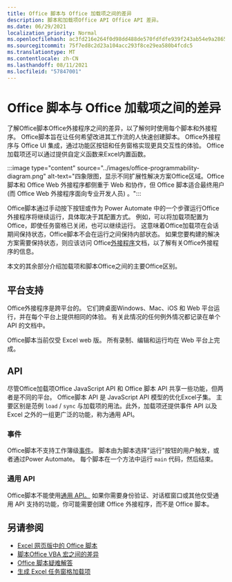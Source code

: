 ```yaml
---
title: Office 脚本与 Office 加载项之间的差异
description: 脚本和加载项Office API Office API 差异。
ms.date: 06/29/2021
localization_priority: Normal
ms.openlocfilehash: ac3fd216e264f0d98dd488de570fdfdfe939f243ab54e9a2865114f532883b2c
ms.sourcegitcommit: 75f7ed8c2d23a104acc293f8ce29ea580b4fcdc5
ms.translationtype: MT
ms.contentlocale: zh-CN
ms.lasthandoff: 08/11/2021
ms.locfileid: "57847001"
---
```

# <a name="differences-between-office-scripts-and-office-add-ins"></a>Office 脚本与 Office 加载项之间的差异

了解Office脚本Office外接程序之间的差异，以了解何时使用每个脚本和外接程序。 Office脚本旨在让任何希望改进其工作流的人快速创建脚本。 Office外接程序与 Office UI 集成，通过功能区按钮和任务窗格实现更具交互性的体验。 Office加载项还可以通过提供自定义函数来Excel内置函数。

:::image type="content" source="../images/office-programmability-diagram.png" alt-text="四象限图，显示不同扩展性解决方案Office区域。Office 脚本和 Office Web 外接程序都侧重于 Web 和协作，但 Office 脚本适合最终用户 (而 Office Web 外接程序面向专业开发人员) 。":::

Office脚本通过手动按下按钮或作为 Power Automate 中的一个步骤运行[](https://flow.microsoft.com/)Office外接程序将继续运行，具体取决于其配置方式。 例如，可以将加载项配置为Office，即使任务窗格已关闭，也可以继续运行。 这意味着Office加载项在会话期间保持状态，Office脚本不会在运行之间保持内部状态。 如果您要构建的解决方案需要保持状态，则应该访问 Office[外接程序](/office/dev/add-ins)文档，以了解有关Office外接程序的信息。

本文的其余部分介绍加载项和脚本Office之间的主要Office区别。

## <a name="platform-support"></a>平台支持

Office外接程序是跨平台的。 它们跨桌面Windows、Mac、iOS 和 Web 平台运行，并在每个平台上提供相同的体验。 有关此情况的任何例外情况都记录在单个 API 的文档中。

Office脚本当前仅受 Excel web 版。 所有录制、编辑和运行均在 Web 平台上完成。

## <a name="apis"></a>API

尽管Office加载项Office JavaScript API 和 Office 脚本 API 共享一些功能，但两者是不同的平台。 Office脚本 API 是 JavaScript API 模型的优化Excel子集。 主要区别是范例 `load` / `sync` 与加载项的用法。此外，加载项还提供事件 API 以及 Excel 之外的一组更广泛的功能，称为通用 API。

### <a name="events"></a>事件

Office脚本不支持工作簿级[事件](/office/dev/add-ins/excel/excel-add-ins-events)。 脚本由为脚本选择"运行"按钮的用户触发，或者通过Power Automate。 每个脚本在一个方法中运行 `main` 代码，然后结束。

### <a name="common-apis"></a>通用 API

Office脚本不能使用[通用 API。](/javascript/api/office) 如果你需要身份验证、对话框窗口或其他仅受通用 API 支持的功能，你可能需要创建 Office 外接程序，而不是 Office 脚本。

## <a name="see-also"></a>另请参阅

- [Excel 网页版中的 Office 脚本](../overview/excel.md)
- [脚本Office VBA 宏之间的差异](vba-differences.md)
- [Office 脚本疑难解答](../testing/troubleshooting.md)
- [生成 Excel 任务窗格加载项](/office/dev/add-ins/quickstarts/excel-quickstart-jquery)
